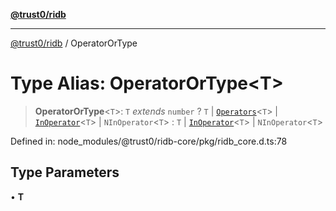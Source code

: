 [**@trust0/ridb**](../README.md)

***

[@trust0/ridb](../README.md) / OperatorOrType

# Type Alias: OperatorOrType\<T\>

> **OperatorOrType**\<`T`\>: `T` *extends* `number` ? `T` \| [`Operators`](Operators.md)\<`T`\> \| [`InOperator`](InOperator.md)\<`T`\> \| `NInOperator`\<`T`\> : `T` \| [`InOperator`](InOperator.md)\<`T`\> \| `NInOperator`\<`T`\>

Defined in: node\_modules/@trust0/ridb-core/pkg/ridb\_core.d.ts:78

## Type Parameters

• **T**
